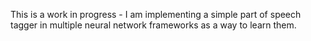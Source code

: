 This is a work in progress - I am implementing a simple part of speech tagger in multiple neural network frameworks as a way to learn them.
